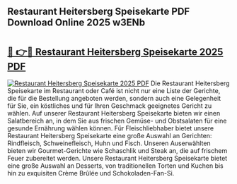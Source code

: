 ## Restaurant Heitersberg Speisekarte PDF Download Online 2025 w3ENb

# <h2><a href="http://gc703u.nevu.top/?p=Restaurant+Heitersberg+Speisekarte">🔗 👉🔴 Restaurant Heitersberg Speisekarte 2025 PDF</a></h2>

[![Restaurant Heitersberg Speisekarte 2025 PDF](https://i.imgur.com/dBaPXMq.png)](http://gc703u.nevu.top/?p=Restaurant+Heitersberg+Speisekarte)
Die Restaurant Heitersberg Speisekarte im Restaurant oder Café ist nicht nur eine Liste der Gerichte, die für die Bestellung angeboten werden, sondern auch eine Gelegenheit für Sie, ein köstliches und für Ihren Geschmack geeignetes Gericht zu wählen. Auf unserer Restaurant Heitersberg Speisekarte bieten wir einen Salatbereich an, in dem Sie aus frischen Gemüse- und Obstsalaten für eine gesunde Ernährung wählen können. Für Fleischliebhaber bietet unsere Restaurant Heitersberg Speisekarte eine große Auswahl an Gerichten: Rindfleisch, Schweinefleisch, Huhn und Fisch. Unseren Auserwählten bieten wir Gourmet-Gerichte wie Schaschlik und Steak an, die auf frischem Feuer zubereitet werden. Unsere Restaurant Heitersberg Speisekarte bietet eine große Auswahl an Desserts, von traditionellen Torten und Kuchen bis hin zu exquisiten Crème Brûlée und Schokoladen-Fan-Si.
